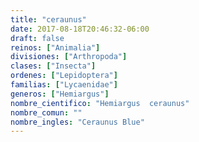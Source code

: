```yaml
---
title: "ceraunus"
date: 2017-08-18T20:46:32-06:00
draft: false
reinos: ["Animalia"]
divisiones: ["Arthropoda"]
clases: ["Insecta"]
ordenes: ["Lepidoptera"]
familias: ["Lycaenidae"]
generos: ["Hemiargus"]
nombre_cientifico: "Hemiargus  ceraunus"
nombre_comun: ""
nombre_ingles: "Ceraunus Blue"
---
```

